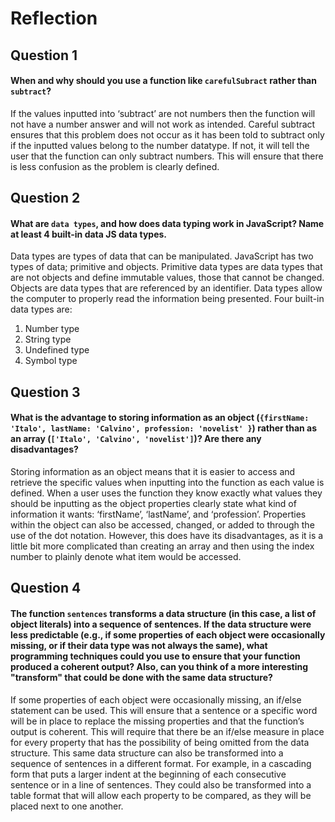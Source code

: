 # Reflection

## Question 1 
#### When and why should you use a function like `carefulSubract` rather than `subtract`? 
If the values inputted into ‘subtract’ are not numbers then the function will not have a number answer and will not work as intended. Careful subtract ensures that this problem does not occur as it has been told to subtract only if the inputted values belong to the number datatype. If not, it will tell the user that the function can only subtract numbers. This will ensure that there is less confusion as the problem is clearly defined. 

## Question 2 
#### What are `data types`, and how does data typing work in JavaScript? Name at least 4 built-in data JS data types. 
Data types are types of data that can be manipulated. JavaScript has two types of data; primitive and objects. Primitive data types are data types that are not objects and define immutable values, those that cannot be changed. Objects are data types that are referenced by an identifier. Data types allow the computer to properly read the information being presented. 
Four built-in data types are: 
1.	Number type 
2.	String type 
3.	Undefined type 
4.	Symbol type 

## Question 3 
#### What is the advantage to storing information as an object (`{firstName: 'Italo', lastName: 'Calvino', profession: 'novelist' }`) rather than as an array (`['Italo', 'Calvino', 'novelist']`)? Are there any disadvantages?
Storing information as an object means that it is easier to access and retrieve the specific values when inputting into the function as each value is defined. When a user uses the function they know exactly what values they should be inputting as the object properties clearly state what kind of information it wants: ‘firstName’, ‘lastName’, and ‘profession’. Properties within the object can also be accessed, changed, or added to through the use of the dot notation. However, this does have its disadvantages, as it is a little bit more complicated than creating an array and then using the index number to plainly denote what item would be accessed. 

## Question 4 
#### The function `sentences` transforms a data structure (in this case, a list of object literals) into a sequence of sentences. If the data structure were less predictable (e.g., if some properties of each object were occasionally missing, or if their data type was not always the same), what programming techniques could you use to ensure that your function produced a coherent output? Also, can you think of a more interesting "transform" that could be done with the same data structure?
If some properties of each object were occasionally missing, an if/else statement can be used.
This will ensure that a sentence or a specific word will be in place to replace the missing properties and that the function’s output is coherent. This will require that there be an if/else measure in place for every property that has the possibility of being omitted from the data structure. 
This same data structure can also be transformed into a sequence of sentences in a different format. For example, in a cascading form that puts a larger indent at the beginning of each consecutive sentence or in a line of sentences. They could also be transformed into a table format that will allow each property to be compared, as they will be placed next to one another. 
